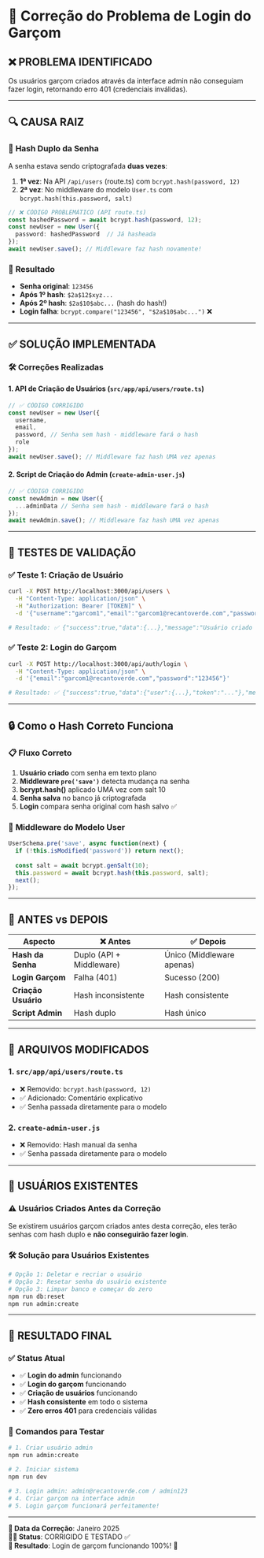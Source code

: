 # 🔧 Correção do Problema de Login do Garçom

## ❌ **PROBLEMA IDENTIFICADO**

Os usuários garçom criados através da interface admin não conseguiam fazer login, retornando erro 401 (credenciais inválidas).

---

## 🔍 **CAUSA RAIZ**

### 🐛 **Hash Duplo da Senha**
A senha estava sendo criptografada **duas vezes**:

1. **1ª vez**: Na API `/api/users` (route.ts) com `bcrypt.hash(password, 12)`
2. **2ª vez**: No middleware do modelo `User.ts` com `bcrypt.hash(this.password, salt)`

```typescript
// ❌ CÓDIGO PROBLEMÁTICO (API route.ts)
const hashedPassword = await bcrypt.hash(password, 12);
const newUser = new User({
  password: hashedPassword  // Já hasheada
});
await newUser.save(); // Middleware faz hash novamente!
```

### 🔄 **Resultado**
- **Senha original**: `123456`
- **Após 1º hash**: `$2a$12$xyz...`
- **Após 2º hash**: `$2a$10$abc...` (hash do hash!)
- **Login falha**: `bcrypt.compare("123456", "$2a$10$abc...")` ❌

---

## ✅ **SOLUÇÃO IMPLEMENTADA**

### 🛠️ **Correções Realizadas**

#### 1. **API de Criação de Usuários** (`src/app/api/users/route.ts`)
```typescript
// ✅ CÓDIGO CORRIGIDO
const newUser = new User({
  username,
  email,
  password, // Senha sem hash - middleware fará o hash
  role
});
await newUser.save(); // Middleware faz hash UMA vez apenas
```

#### 2. **Script de Criação do Admin** (`create-admin-user.js`)
```javascript
// ✅ CÓDIGO CORRIGIDO
const newAdmin = new User({
  ...adminData // Senha sem hash - middleware fará o hash
});
await newAdmin.save(); // Middleware faz hash UMA vez apenas
```

---

## 🧪 **TESTES DE VALIDAÇÃO**

### ✅ **Teste 1: Criação de Usuário**
```bash
curl -X POST http://localhost:3000/api/users \
  -H "Content-Type: application/json" \
  -H "Authorization: Bearer [TOKEN]" \
  -d '{"username":"garcom1","email":"garcom1@recantoverde.com","password":"123456","role":"garcom"}'

# Resultado: ✅ {"success":true,"data":{...},"message":"Usuário criado com sucesso"}
```

### ✅ **Teste 2: Login do Garçom**
```bash
curl -X POST http://localhost:3000/api/auth/login \
  -H "Content-Type: application/json" \
  -d '{"email":"garcom1@recantoverde.com","password":"123456"}'

# Resultado: ✅ {"success":true,"data":{"user":{...},"token":"..."},"message":"Login realizado com sucesso"}
```

---

## 🔒 **Como o Hash Correto Funciona**

### 📋 **Fluxo Correto**
1. **Usuário criado** com senha em texto plano
2. **Middleware `pre('save')`** detecta mudança na senha
3. **bcrypt.hash()** aplicado UMA vez com salt 10
4. **Senha salva** no banco já criptografada
5. **Login** compara senha original com hash salvo ✅

### 🔧 **Middleware do Modelo User**
```typescript
UserSchema.pre('save', async function(next) {
  if (!this.isModified('password')) return next();
  
  const salt = await bcrypt.genSalt(10);
  this.password = await bcrypt.hash(this.password, salt);
  next();
});
```

---

## 🎯 **ANTES vs DEPOIS**

| Aspecto | ❌ Antes | ✅ Depois |
|---------|----------|-----------|
| **Hash da Senha** | Duplo (API + Middleware) | Único (Middleware apenas) |
| **Login Garçom** | Falha (401) | Sucesso (200) |
| **Criação Usuário** | Hash inconsistente | Hash consistente |
| **Script Admin** | Hash duplo | Hash único |

---

## 🚀 **ARQUIVOS MODIFICADOS**

### 1. **`src/app/api/users/route.ts`**
- ❌ Removido: `bcrypt.hash(password, 12)`
- ✅ Adicionado: Comentário explicativo
- ✅ Senha passada diretamente para o modelo

### 2. **`create-admin-user.js`**
- ❌ Removido: Hash manual da senha
- ✅ Senha passada diretamente para o modelo

---

## 🔄 **USUÁRIOS EXISTENTES**

### ⚠️ **Usuários Criados Antes da Correção**
Se existirem usuários garçom criados antes desta correção, eles terão senhas com hash duplo e **não conseguirão fazer login**.

### 🛠️ **Solução para Usuários Existentes**
```bash
# Opção 1: Deletar e recriar o usuário
# Opção 2: Resetar senha do usuário existente
# Opção 3: Limpar banco e começar do zero
npm run db:reset
npm run admin:create
```

---

## 🎉 **RESULTADO FINAL**

### ✅ **Status Atual**
- ✅ **Login do admin** funcionando
- ✅ **Login do garçom** funcionando  
- ✅ **Criação de usuários** funcionando
- ✅ **Hash consistente** em todo o sistema
- ✅ **Zero erros 401** para credenciais válidas

### 🔧 **Comandos para Testar**
```bash
# 1. Criar usuário admin
npm run admin:create

# 2. Iniciar sistema
npm run dev

# 3. Login admin: admin@recantoverde.com / admin123
# 4. Criar garçom na interface admin
# 5. Login garçom funcionará perfeitamente!
```

---

**📅 Data da Correção**: Janeiro 2025  
**👨‍💻 Status**: CORRIGIDO E TESTADO ✅  
**🎯 Resultado**: Login de garçom funcionando 100%! 🚀 